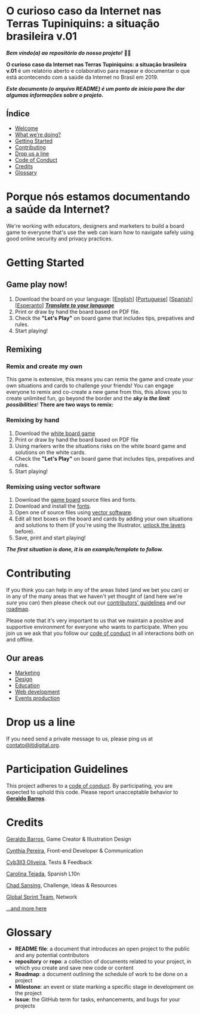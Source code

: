 O curioso caso da Internet nas Terras Tupiniquins: a situação brasileira v.01
======================
***Bem vindo(a) ao repositório do nosso projeto!*** 🎉🆙

**O curioso caso da Internet nas Terras Tupiniquins: a situação brasileira v.01** é um relatório aberto e colaborativo para mapear e documentar o que está acontecendo com a saúde da Internet no Brasil em 2019.

***Este documento (o arquivo README) é um ponto de início para lhe dar algumas informações sobre o projeto.***

## Índice
* [Welcome](#privacy-board-game)
* [What we’re doing?](#what-were-doing)
* [Getting Started](#getting-started)
* [Contributing](#contributing)
* [Drop us a line](#drop-us-a-line)
* [Code of Conduct](#participation-guidelines)
* [Credits](#credits)
* [Glossary](#glossary)

# Porque nós estamos documentando a saúde da Internet?
We're working with educators, designers and marketers to build a board game to everyone that's use the web can learn how to navigate safely using good online security and privacy practices.

# Getting Started
## Game play now!
1. Download the board on your language: [[English](https://github.com/itidigitalbr/privacy-board-game/blob/master/board/privacy_board_game_en-us.pdf)] [[Portuguese](https://github.com/itidigitalbr/privacy-board-game/blob/master/board/privacy_board_game_pt-br.pdf)] [[Spanish](https://github.com/itidigitalbr/privacy-board-game/blob/master/board/privacy_board_game_es.pdf)] [[Esperanto](https://github.com/itidigitalbr/privacy-board-game/raw/master/board/privacy_board_game_eo.pdf)] ***[Translate to your language](https://www.poeditor.com/join/project/HnVTl9QYVp)***
2. Print or draw by hand the board based on PDF file.
3. Check the **"Let's Play"** on board game that includes tips, prepatives and rules.
4. Start playing!

## Remixing
### Remix and create my own
This game is extensive, this means you can remix the game and create your own situations and cards to challenge your friends! You can engage everyone to remix and co-create a new game from this, this allows you to create unlimited fun, go beyond the border and the ***sky is the limit possibilities***! **There are two ways to remix:**

### Remixing by hand
1. Download the [white board game](https://github.com/itidigitalbr/privacy-board-game/raw/master/board/privacy_board_game_remix_your_own.pdf)
2. Print or draw by hand the board based on PDF file
3. Using markers write the situations risks on the white board game and solutions on the white cards.
4. Check the **"Let's Play"** on board game that includes tips, prepatives and rules.
5. Start playing!

### Remixing using vector software
1. Download the [game board](https://github.com/itidigitalbr/privacy-board-game/tree/master/board) source files and fonts.
2. Download and install the [fonts](https://github.com/itidigitalbr/privacy-board-game/blob/master/board/fonts.md).
3. Open one of source files using [vector software](http://www.creativebloq.com/illustrator/alternative-to-illustrator-1131664).
4. Edit all text boxes on the board and cards by adding your own situations and solutions to them (if you're using the Illustrator, [unlock the layers](https://helpx.adobe.com/illustrator/using/locking-hiding-deleting-objects.html) before).
5. Save, print and start playing!

***The first situation is done, it is an example/template to follow.***

# Contributing
If you think you can help in any of the areas listed (and we bet you can) or in any of the many areas that we haven't yet thought of (and here we're *sure* you can) then please check out our [contributors' guidelines](CONTRIBUTING.md) and our [roadmap](https://github.com/itidigitalbr/privacy-board-game/issues/25).

Please note that it's very important to us that we maintain a positive and supportive environment for everyone who wants to participate. When you join us we ask that you follow our [code of conduct](CODE_OF_CONDUCT.md) in all interactions both on and offline.

## Our areas
- [Marketing](https://github.com/itidigitalbr/privacy-board-game/milestone/5)
- [Design](https://github.com/itidigitalbr/privacy-board-game/milestone/1)
- [Education](https://github.com/itidigitalbr/privacy-board-game/milestone/3)
- [Web development](https://github.com/itidigitalbr/privacy-board-game/milestone/4)
- [Events production](https://github.com/itidigitalbr/privacy-board-game/milestone/2)


# Drop us a line
If you need send a private message to us, please ping us at contato@itidigital.org.

# Participation Guidelines

This project adheres to a [code of conduct](CODE_OF_CONDUCT.md). By participating, you are expected to uphold this code. Please report unacceptable behavior to **[Geraldo Barros](http://telegram.me/geraldobarros)**.

# Credits
[Geraldo Barros](https://reps.mozilla.org/u/geraldobarros/), Game Creator & Illustration Design

[Cynthia Pereira](https://reps.mozilla.org/u/cynthiapereira/), Front-end Developer & Communication

[Cyb3ll3 Oliveira](https://mozillians.org/pt-BR/u/cyb3ll3/), Tests & Feedback

[Carolina Tejada](https://twitter.com/cctalvarez), Spanish L10n

[Chad Sansing](https://twitter.com/chadsansing), Challenge, Ideas & Resources

[Global Sprint Team](https://mozilla.github.io/global-sprint/), Network

[...and more here](https://github.com/itidigitalbr/privacy-board-game/graphs/contributors)

# Glossary
* **README file**: a document that introduces an open project to the public and any potential contributors
* **repository** or **repo**: a collection of documents related to your project, in which you create and save new code or content
* **Roadmap**: a document outlining the schedule of work to be done on a project
* **Milestone**: an event or state marking a specific stage in development on the project
* **Issue**: the GitHub term for tasks, enhancements, and bugs for your projects
